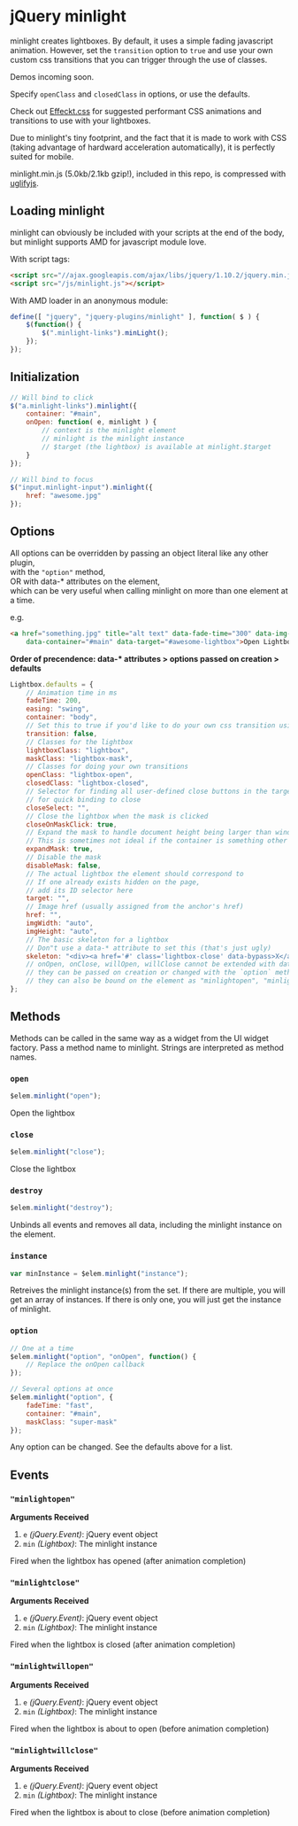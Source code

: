 # jQuery minlight

minlight creates lightboxes. By default, it uses a simple fading javascript animation. However, set the `transition` option to `true` and use your own custom css transitions that you can trigger through the use of classes.

Demos incoming soon.

Specify `openClass` and `closedClass` in options, or use the defaults.

Check out [Effeckt.css](http://h5bp.github.io/Effeckt.css/dist/) for suggested performant CSS animations and transitions to use with your lightboxes.

Due to minlight's tiny footprint, and the fact that it is made to work with CSS (taking advantage of hardward acceleration automatically), it is perfectly suited for mobile.

minlight.min.js (5.0kb/2.1kb gzip!), included in this repo, is compressed with [uglifyjs](https://github.com/mishoo/UglifyJS).


## Loading minlight
minlight can obviously be included with your scripts at the end of the body, but minlight supports AMD for javascript module love.

With script tags:

```html
<script src="//ajax.googleapis.com/ajax/libs/jquery/1.10.2/jquery.min.js"></script>
<script src="/js/minlight.js"></script>
```

With AMD loader in an anonymous module:

```js
define([ "jquery", "jquery-plugins/minlight" ], function( $ ) {
	$(function() {
		$(".minlight-links").minLight();
	});
});
```

## Initialization

```js
// Will bind to click
$("a.minlight-links").minlight({
	container: "#main",
	onOpen: function( e, minlight ) {
		// context is the minlight element
		// minlight is the minlight instance
		// $target (the lightbox) is available at minlight.$target
	}
});

// Will bind to focus
$("input.minlight-input").minlight({
	href: "awesome.jpg"
});
```

## Options

All options can be overridden by passing an object literal like any other plugin,<br>
with the `"option"` method,<br>
OR with data-* attributes on the element,<br>
which can be very useful when calling minlight on more than one element at a time.

e.g.

```html
<a href="something.jpg" title="alt text" data-fade-time="300" data-img-width="750"
	data-container="#main" data-target="#awesome-lightbox">Open Lightbox</a>
```

__Order of precendence: data-* attributes > options passed on creation > defaults__

```js
Lightbox.defaults = {
	// Animation time in ms
	fadeTime: 200,
	easing: "swing",
	container: "body",
	// Set this to true if you'd like to do your own css transition using your own styles
	transition: false,
	// Classes for the lightbox
	lightboxClass: "lightbox",
	maskClass: "lightbox-mask",
	// Classes for doing your own transitions
	openClass: "lightbox-open",
	closedClass: "lightbox-closed",
	// Selector for finding all user-defined close buttons in the target
	// for quick binding to close
	closeSelect: "",
	// Close the lightbox when the mask is clicked
	closeOnMaskClick: true,
	// Expand the mask to handle document height being larger than window height
	// This is sometimes not ideal if the container is something other than the body
	expandMask: true,
	// Disable the mask
	disableMask: false,
	// The actual lightbox the element should correspond to
	// If one already exists hidden on the page,
	// add its ID selector here
	target: "",
	// Image href (usually assigned from the anchor's href)
	href: "",
	imgWidth: "auto",
	imgHeight: "auto",
	// The basic skeleton for a lightbox
	// Don"t use a data-* attribute to set this (that's just ugly)
	skeleton: "<div><a href='#' class='lightbox-close' data-bypass>X</a></div>"
	// onOpen, onClose, willOpen, willClose cannot be extended with data-*, so they are included in defaults
	// they can be passed on creation or changed with the `option` method
	// they can also be bound on the element as "minlightopen", "minlightclose", "minlightwillopen", "minlightwillclose"
};
```

## Methods

Methods can be called in the same way as a widget from the UI widget factory. Pass a method name to minlight. Strings are interpreted as method names.

### `open`

```js
$elem.minlight("open");
```

Open the lightbox

### `close`

```js
$elem.minlight("close");
```

Close the lightbox

### `destroy`

```js
$elem.minlight("destroy");
```

Unbinds all events and removes all data, including the minlight instance on the element.

### `instance`

```js
var minInstance = $elem.minlight("instance");
```

Retreives the minlight instance(s) from the set. If there are multiple, you will get an array of instances. If there is only one, you will just get the instance of minlight.

### `option`

```js
// One at a time
$elem.minlight("option", "onOpen", function() {
	// Replace the onOpen callback
});

// Several options at once
$elem.minlight("option", {
	fadeTime: "fast",
	container: "#main",
	maskClass: "super-mask"
});
```

Any option can be changed. See the defaults above for a list.

## Events

### `"minlightopen"`

__Arguments Received__

  1. `e` _(jQuery.Event)_: jQuery event object
  2. `min` _(Lightbox)_: The minlight instance

Fired when the lightbox has opened (after animation completion)

### `"minlightclose"`

__Arguments Received__

  1. `e` _(jQuery.Event)_: jQuery event object
  2. `min` _(Lightbox)_: The minlight instance

Fired when the lightbox is closed (after animation completion)

### `"minlightwillopen"`

__Arguments Received__

  1. `e` _(jQuery.Event)_: jQuery event object
  2. `min` _(Lightbox)_: The minlight instance

Fired when the lightbox is about to open (before animation completion)

### `"minlightwillclose"`

__Arguments Received__

  1. `e` _(jQuery.Event)_: jQuery event object
  2. `min` _(Lightbox)_: The minlight instance

Fired when the lightbox is about to close (before animation completion)

